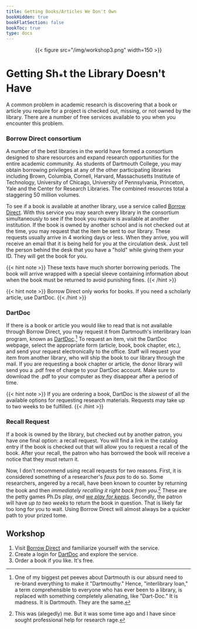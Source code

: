 ```yaml
---
title: Getting Books/Articles We Don't Own
bookHidden: true
bookFlatSection: false
bookToc: true
type: docs
---
```


<div style="text-align:center">{{< figure src="/img/workshop3.png" width=150 >}}</div>

# Getting Sh<sub>*</sub>t the Library Doesn't Have

A common problem in academic research is discovering that a book or
article you require for a project is checked out, missing, or not owned
by the library. There are a number of free services available to you
when you encounter this problem.

### Borrow Direct consortium

A number of the best libraries in the world have formed a consortium
designed to share resources and expand research opportunities for the
entire academic community. As students of Dartmouth College, you may
obtain borrowing privileges at any of the other participating libraries
including Brown, Columbia, Cornell, Harvard, Massachusetts Institute of
Technology, University of Chicago, University of Pennsylvania,
Princeton, Yale and the Center for Research Libraries. The combined
resources total a staggering 50 million volumes.

To see if a book is available at another library, use a service called
[Borrow Direct](http://www.dartmouth.edu/~library/res-share/borrowdirect/). With
this service you may search every library in the consortium
simultaneously to see if the book you require is available at another
institution. If the book is owned by another school and is not checked
out at the time, you may request that the item be sent to our library.
These requests usually arrive in 4 working days or less. When they arrive, you will
receive an email that it is being held for you at the circulation desk. Just tell the
person behind the desk that you have a "hold" while giving them your ID. They will get
the book for you. 

{{< hint note >}}
[<i class="fas fa-circle"></i>]() These texts have much shorter borrowing periods. The book will arrive wrapped with a special sleeve
containing information about when the book must be returned to avoid punishing fines. 
{{< /hint >}}

{{< hint note >}}
[<i class="fas fa-circle"></i>]() Borrow Direct only works for books. If you need a scholarly article, use DartDoc.
{{< /hint >}}


### DartDoc

If there is a book or article you would like to read that is not
available through Borrow Direct, you may request it from Dartmouth's
interlibrary loan program, known as [DartDoc](https://dartmouth.illiad.oclc.org/illiad/berry/logon.html).[^1] To request an item, visit
the DartDoc webpage, select the appropriate form (article, book, book chapter,
etc.), and send your request electronically to the office. Staff will
request your item from another library, who will ship the book to our
library through the mail. If you are requesting a book chapter or
article, the donor library will send you a .pdf free of charge to your
DartDoc account. Make sure to download the .pdf to your computer as they disappear after a period of time.

{{< hint note >}}
[<i class="fas fa-circle"></i>]() If you are ordering a book, DartDoc is the *slowest* of all the
available options for requesting research materials. Requests may take
up to two weeks to be fulfilled.
{{< /hint >}}


### Recall Request

If a book is owned by the library, but checked out by another patron, you have one final option: a recall request. You will find a link in the catalog entry if the book is checked out that will allow you to request a recall of the book. After your recall, the patron who has borrowed the book will receive a notice that they must return it. 

Now, I don't recommend using recall requests for two reasons. First, it is considered something of a researcher's *faux pas* to do so. Some researchers, angered by a recall, have been known to counter by returning the book and then *immediately recalling it right back from you*.[^2] These are the petty games Ph.Ds play, *and [we play for keeps](https://www.youtube.com/watch?v=UmtuRRhtGQw)*. Secondly, the patron will have *up to two weeks* to return the book in question. That is likely far too long for you to wait. Using Borrow Direct will almost always be a quicker path to your prized tome.   


## Workshop

1. Visit [Borrow Direct](https://www.library.dartmouth.edu/borrow-renew/borrowing-requesting#borrowdirect) and familiarize yourself with the service. 
2. Create a login for [DartDoc](https://dartmouth.illiad.oclc.org/illiad/berry/illiad.dll?Action=10&Form=79) and explore the service. 
3. Order a book if you like. It's free.

[^1]: One of my biggest pet peeves about Dartmouth is our absurd need to re-brand everything to make it "Dartmouthy." Hence, "interlibrary loan," a term comprehensible to everyone who has ever been to a library, is replaced with something completely alienating, like "Dart-Doc." It is madness. It is Dartmouth. They are the same. 

[^2]: This was (alegedly) me. But it was some time ago and I have since sought professional help for research rage. 

